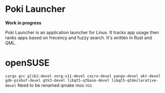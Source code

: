 # Poki Launcher

**Work in progress**

Poki Launcher is an application launcher for Linux.  It tracks app usage then ranks apps based on frecency and fuzzy search.
It's written in Rust and QML.

# openSUSE

`cargo gcc glib2-devel xorg-x11-devel cairo-devel pango-devel akt-devel gdk-pixbuf-devel gtk3-devel libqt5-qtbase-devel libqt5-qtdeclarative-devel`
Need to be renamed
qmake moc rcc